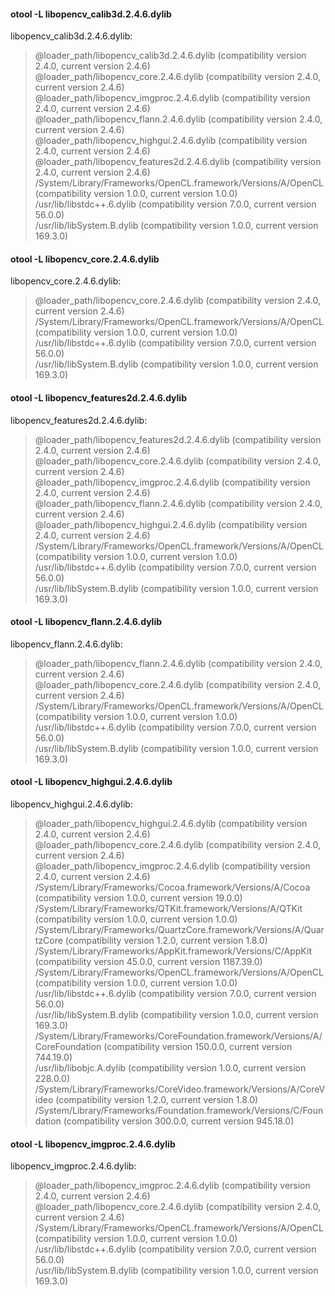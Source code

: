 #### otool -L libopencv_calib3d.2.4.6.dylib
libopencv_calib3d.2.4.6.dylib:  
> @loader_path/libopencv_calib3d.2.4.6.dylib (compatibility version 2.4.0, current version 2.4.6)  
@loader_path/libopencv_core.2.4.6.dylib (compatibility version 2.4.0, current version 2.4.6)  
@loader_path/libopencv_imgproc.2.4.6.dylib (compatibility version 2.4.0, current version 2.4.6)  
@loader_path/libopencv_flann.2.4.6.dylib (compatibility version 2.4.0, current version 2.4.6)  
@loader_path/libopencv_highgui.2.4.6.dylib (compatibility version 2.4.0, current version 2.4.6)  
@loader_path/libopencv_features2d.2.4.6.dylib (compatibility version 2.4.0, current version 2.4.6)  
/System/Library/Frameworks/OpenCL.framework/Versions/A/OpenCL (compatibility version 1.0.0, current version 1.0.0)  
/usr/lib/libstdc++.6.dylib (compatibility version 7.0.0, current version 56.0.0)  
/usr/lib/libSystem.B.dylib (compatibility version 1.0.0, current version 169.3.0)

#### otool -L libopencv_core.2.4.6.dylib
libopencv_core.2.4.6.dylib:  
> @loader_path/libopencv_core.2.4.6.dylib (compatibility version 2.4.0, current version 2.4.6)  
/System/Library/Frameworks/OpenCL.framework/Versions/A/OpenCL (compatibility version 1.0.0, current version 1.0.0)  
/usr/lib/libstdc++.6.dylib (compatibility version 7.0.0, current version 56.0.0)  
/usr/lib/libSystem.B.dylib (compatibility version 1.0.0, current version 169.3.0)

#### otool -L libopencv_features2d.2.4.6.dylib
libopencv_features2d.2.4.6.dylib:  
> @loader_path/libopencv_features2d.2.4.6.dylib (compatibility version 2.4.0, current version 2.4.6)  
@loader_path/libopencv_core.2.4.6.dylib (compatibility version 2.4.0, current version 2.4.6)  
@loader_path/libopencv_imgproc.2.4.6.dylib (compatibility version 2.4.0, current version 2.4.6)  
@loader_path/libopencv_flann.2.4.6.dylib (compatibility version 2.4.0, current version 2.4.6)  
@loader_path/libopencv_highgui.2.4.6.dylib (compatibility version 2.4.0, current version 2.4.6)  
/System/Library/Frameworks/OpenCL.framework/Versions/A/OpenCL (compatibility version 1.0.0, current version 1.0.0)  
/usr/lib/libstdc++.6.dylib (compatibility version 7.0.0, current version 56.0.0)  
/usr/lib/libSystem.B.dylib (compatibility version 1.0.0, current version 169.3.0)

#### otool -L libopencv_flann.2.4.6.dylib
libopencv_flann.2.4.6.dylib:  
> @loader_path/libopencv_flann.2.4.6.dylib (compatibility version 2.4.0, current version 2.4.6)  
@loader_path/libopencv_core.2.4.6.dylib (compatibility version 2.4.0, current version 2.4.6)  
/System/Library/Frameworks/OpenCL.framework/Versions/A/OpenCL (compatibility version 1.0.0, current version 1.0.0)  
/usr/lib/libstdc++.6.dylib (compatibility version 7.0.0, current version 56.0.0)  
/usr/lib/libSystem.B.dylib (compatibility version 1.0.0, current version 169.3.0)

#### otool -L libopencv_highgui.2.4.6.dylib
libopencv_highgui.2.4.6.dylib:  
> @loader_path/libopencv_highgui.2.4.6.dylib (compatibility version 2.4.0, current version 2.4.6)  
@loader_path/libopencv_core.2.4.6.dylib (compatibility version 2.4.0, current version 2.4.6)  
@loader_path/libopencv_imgproc.2.4.6.dylib (compatibility version 2.4.0, current version 2.4.6)  
/System/Library/Frameworks/Cocoa.framework/Versions/A/Cocoa (compatibility version 1.0.0, current version 19.0.0)  
/System/Library/Frameworks/QTKit.framework/Versions/A/QTKit (compatibility version 1.0.0, current version 1.0.0)  
/System/Library/Frameworks/QuartzCore.framework/Versions/A/QuartzCore (compatibility version 1.2.0, current version 1.8.0)  
/System/Library/Frameworks/AppKit.framework/Versions/C/AppKit (compatibility version 45.0.0, current version 1187.39.0)  
/System/Library/Frameworks/OpenCL.framework/Versions/A/OpenCL (compatibility version 1.0.0, current version 1.0.0)  
/usr/lib/libstdc++.6.dylib (compatibility version 7.0.0, current version 56.0.0)  
/usr/lib/libSystem.B.dylib (compatibility version 1.0.0, current version 169.3.0)  
/System/Library/Frameworks/CoreFoundation.framework/Versions/A/CoreFoundation (compatibility version 150.0.0, current version 744.19.0)  
/usr/lib/libobjc.A.dylib (compatibility version 1.0.0, current version 228.0.0)  
/System/Library/Frameworks/CoreVideo.framework/Versions/A/CoreVideo (compatibility version 1.2.0, current version 1.8.0)  
/System/Library/Frameworks/Foundation.framework/Versions/C/Foundation (compatibility version 300.0.0, current version 945.18.0)

#### otool -L libopencv_imgproc.2.4.6.dylib
libopencv_imgproc.2.4.6.dylib:  
> @loader_path/libopencv_imgproc.2.4.6.dylib (compatibility version 2.4.0, current version 2.4.6)  
@loader_path/libopencv_core.2.4.6.dylib (compatibility version 2.4.0, current version 2.4.6)  
/System/Library/Frameworks/OpenCL.framework/Versions/A/OpenCL (compatibility version 1.0.0, current version 1.0.0)  
/usr/lib/libstdc++.6.dylib (compatibility version 7.0.0, current version 56.0.0)  
/usr/lib/libSystem.B.dylib (compatibility version 1.0.0, current version 169.3.0)